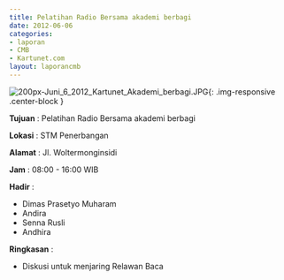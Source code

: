 ```yaml
---
title: Pelatihan Radio Bersama akademi berbagi
date: 2012-06-06
categories:
- laporan
- CMB
- Kartunet.com
layout: laporancmb
---
```


![200px-Juni_6_2012_Kartunet_Akademi_berbagi.JPG](/uploads/200px-Juni_6_2012_Kartunet_Akademi_berbagi.JPG){: .img-responsive .center-block }

**Tujuan** : Pelatihan Radio Bersama akademi berbagi

**Lokasi** : STM Penerbangan

**Alamat** : Jl. Woltermonginsidi

**Jam** : 08:00 - 16:00 WIB

**Hadir** : 
* Dimas Prasetyo Muharam
* Andira
* Senna Rusli
* Andhira

**Ringkasan** : 
* Diskusi untuk menjaring Relawan Baca
